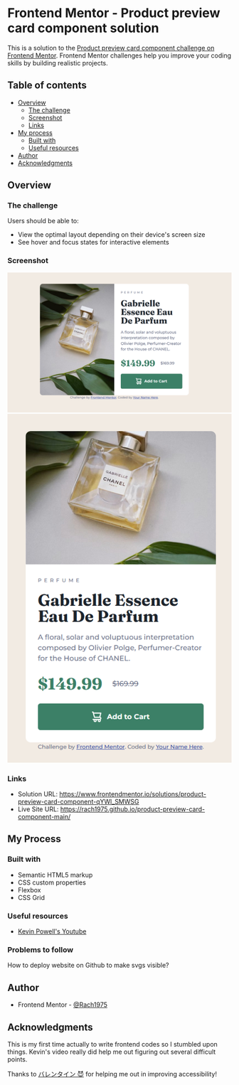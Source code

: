 # Frontend Mentor - Product preview card component solution

This is a solution to the [Product preview card component challenge on Frontend Mentor](https://www.frontendmentor.io/challenges/product-preview-card-component-GO7UmttRfa). Frontend Mentor challenges help you improve your coding skills by building realistic projects.

## Table of contents

- [Overview](#overview)
  - [The challenge](#the-challenge)
  - [Screenshot](#screenshot)
  - [Links](#links)
- [My process](#my-process)
  - [Built with](#built-with)
  - [Useful resources](#useful-resources)
- [Author](#author)
- [Acknowledgments](#acknowledgments)

## Overview

### The challenge

Users should be able to:

- View the optimal layout depending on their device's screen size
- See hover and focus states for interactive elements

### Screenshot

![](lg.png)
![](sm.png)

### Links

- Solution URL: https://www.frontendmentor.io/solutions/product-preview-card-component-qYWl_SMWSG
- Live Site URL: https://rach1975.github.io/product-preview-card-component-main/

## My Process

### Built with

- Semantic HTML5 markup
- CSS custom properties
- Flexbox
- CSS Grid

### Useful resources

- [Kevin Powell's Youtube](https://www.youtube.com/watch?v=B2WL6KkqhLQ)

### Problems to follow

How to deploy website on Github to make svgs visible?

## Author

- Frontend Mentor - [@Rach1975](https://www.frontendmentor.io/profile/Rach1975)

## Acknowledgments

This is my first time actually to write frontend codes so I stumbled upon things. Kevin's video really did help me out figuring out several difficult points.

Thanks to [バレンタイン 😈](https://www.frontendmentor.io/profile/vcarames) for helping me out in improving accessibility!
